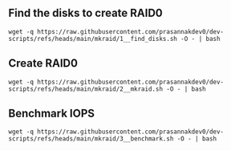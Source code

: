 ## Find the disks to create RAID0
```
wget -q https://raw.githubusercontent.com/prasannakdev0/dev-scripts/refs/heads/main/mkraid/1__find_disks.sh -O - | bash
```

## Create RAID0
```
wget -q https://raw.githubusercontent.com/prasannakdev0/dev-scripts/refs/heads/main/mkraid/2__mkraid.sh -O - | bash
```

## Benchmark IOPS
```
wget -q https://raw.githubusercontent.com/prasannakdev0/dev-scripts/refs/heads/main/mkraid/3__benchmark.sh -O - | bash
```